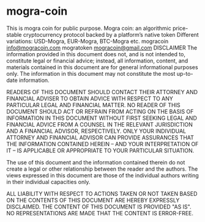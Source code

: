 # mogra-coin
This is mogra coin for public purpose.
Mogra coin: an algorithmic price-stable cryptocurrency protocol backed by a platform’s native token
Different variations: USD-Mogra, EUR-Mogra, BTC-Mogra etc.
mogracoin  info@mogracoin.com
mogratoken  mogracoin@gmail.com
DISCLAIMER
The information provided in this document does not, and is not intended to, constitute legal or financial advice; instead, all information, content, and materials contained in this document are for general informational purposes only. The information in this document may not constitute the most up-to-date information.

READERS OF THIS DOCUMENT SHOULD CONTACT THEIR ATTORNEY AND FINANCIAL ADVISER TO OBTAIN ADVICE WITH RESPECT TO ANY PARTICULAR LEGAL AND FINANCIAL MATTER. NO READER OF THIS DOCUMENT SHOULD ACT OR REFRAIN FROM ACTING ON THE BASIS OF INFORMATION IN THIS DOCUMENT WITHOUT FIRST SEEKING LEGAL AND FINANCIAL ADVICE FROM A COUNSEL IN THE RELEVANT JURISDICTION AND A FINANCIAL ADVISOR, RESPECTIVELY. ONLY YOUR INDIVIDUAL ATTORNEY AND FINANCIAL ADVISOR CAN PROVIDE ASSURANCES THAT THE INFORMATION CONTAINED HEREIN – AND YOUR INTERPRETATION OF IT – IS APPLICABLE OR APPROPRIATE TO YOUR PARTICULAR SITUATION. 

The use of this document and the information contained therein do not create a legal or other relationship between the reader and the authors. The views expressed in this document are those of the individual authors writing in their individual capacities only. 

ALL LIABILITY WITH RESPECT TO ACTIONS TAKEN OR NOT TAKEN BASED ON THE CONTENTS OF THIS DOCUMENT ARE HEREBY EXPRESSLY DISCLAIMED. THE CONTENT OF THIS DOCUMENT IS PROVIDED "AS IS". NO REPRESENTATIONS ARE MADE THAT THE CONTENT IS ERROR-FREE.
